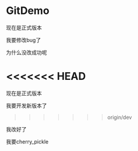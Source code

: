 # GitDemo



现在是正式版本

我要修改bug了

为什么没改成功呢

<<<<<<< HEAD
=======
现在是正式版本

我要开发新版本了
>>>>>>> origin/dev



我改好了


我要cherry_pickle
